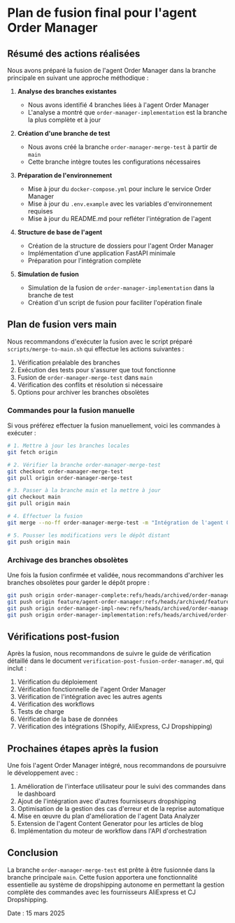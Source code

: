 # Plan de fusion final pour l'agent Order Manager

## Résumé des actions réalisées

Nous avons préparé la fusion de l'agent Order Manager dans la branche principale en suivant une approche méthodique :

1. **Analyse des branches existantes**
   - Nous avons identifié 4 branches liées à l'agent Order Manager
   - L'analyse a montré que `order-manager-implementation` est la branche la plus complète et à jour

2. **Création d'une branche de test**
   - Nous avons créé la branche `order-manager-merge-test` à partir de `main`
   - Cette branche intègre toutes les configurations nécessaires
   
3. **Préparation de l'environnement**
   - Mise à jour du `docker-compose.yml` pour inclure le service Order Manager
   - Mise à jour du `.env.example` avec les variables d'environnement requises
   - Mise à jour du README.md pour refléter l'intégration de l'agent
   
4. **Structure de base de l'agent**
   - Création de la structure de dossiers pour l'agent Order Manager
   - Implémentation d'une application FastAPI minimale
   - Préparation pour l'intégration complète
   
5. **Simulation de fusion**
   - Simulation de la fusion de `order-manager-implementation` dans la branche de test
   - Création d'un script de fusion pour faciliter l'opération finale

## Plan de fusion vers main

Nous recommandons d'exécuter la fusion avec le script préparé `scripts/merge-to-main.sh` qui effectue les actions suivantes :

1. Vérification préalable des branches
2. Exécution des tests pour s'assurer que tout fonctionne
3. Fusion de `order-manager-merge-test` dans `main`
4. Vérification des conflits et résolution si nécessaire
5. Options pour archiver les branches obsolètes

### Commandes pour la fusion manuelle

Si vous préférez effectuer la fusion manuellement, voici les commandes à exécuter :

```bash
# 1. Mettre à jour les branches locales
git fetch origin

# 2. Vérifier la branche order-manager-merge-test
git checkout order-manager-merge-test
git pull origin order-manager-merge-test

# 3. Passer à la branche main et la mettre à jour
git checkout main
git pull origin main

# 4. Effectuer la fusion
git merge --no-ff order-manager-merge-test -m "Intégration de l'agent Order Manager avec supports AliExpress et CJ Dropshipping"

# 5. Pousser les modifications vers le dépôt distant
git push origin main
```

### Archivage des branches obsolètes

Une fois la fusion confirmée et validée, nous recommandons d'archiver les branches obsolètes pour garder le dépôt propre :

```bash
git push origin order-manager-complete:refs/heads/archived/order-manager-complete
git push origin feature/agent-order-manager:refs/heads/archived/feature/agent-order-manager
git push origin order-manager-impl-new:refs/heads/archived/order-manager-impl-new
git push origin order-manager-implementation:refs/heads/archived/order-manager-implementation
```

## Vérifications post-fusion

Après la fusion, nous recommandons de suivre le guide de vérification détaillé dans le document `verification-post-fusion-order-manager.md`, qui inclut :

1. Vérification du déploiement
2. Vérification fonctionnelle de l'agent Order Manager
3. Vérification de l'intégration avec les autres agents
4. Vérification des workflows
5. Tests de charge
6. Vérification de la base de données
7. Vérification des intégrations (Shopify, AliExpress, CJ Dropshipping)

## Prochaines étapes après la fusion

Une fois l'agent Order Manager intégré, nous recommandons de poursuivre le développement avec :

1. Amélioration de l'interface utilisateur pour le suivi des commandes dans le dashboard
2. Ajout de l'intégration avec d'autres fournisseurs dropshipping
3. Optimisation de la gestion des cas d'erreur et de la reprise automatique
4. Mise en œuvre du plan d'amélioration de l'agent Data Analyzer
5. Extension de l'agent Content Generator pour les articles de blog
6. Implémentation du moteur de workflow dans l'API d'orchestration

## Conclusion

La branche `order-manager-merge-test` est prête à être fusionnée dans la branche principale `main`. Cette fusion apportera une fonctionnalité essentielle au système de dropshipping autonome en permettant la gestion complète des commandes avec les fournisseurs AliExpress et CJ Dropshipping.

Date : 15 mars 2025
